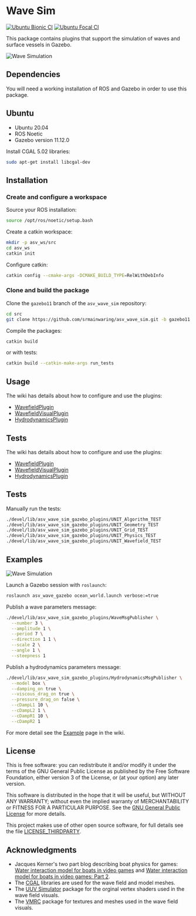 # Wave Sim

[![Ubuntu Bionic CI](https://github.com/srmainwaring/asv_wave_sim/actions/workflows/ubuntu-bionic-ci.yml/badge.svg)](https://github.com/srmainwaring/asv_wave_sim/actions/workflows/ubuntu-bionic-ci.yml)
[![Ubuntu Focal CI](https://github.com/srmainwaring/asv_wave_sim/actions/workflows/ubuntu-focal-ci.yml/badge.svg)](https://github.com/srmainwaring/asv_wave_sim/actions/workflows/ubuntu-focal-ci.yml)

This package contains plugins that support the simulation of waves and surface vessels in Gazebo.  

![Wave Simulation](https://github.com/srmainwaring/asv_wave_sim/wiki/images/ocean_waves_rs750.jpg)

## Dependencies

You will need a working installation of ROS and Gazebo in order to use this package.


## Ubuntu

- Ubuntu 20.04
- ROS Noetic
- Gazebo version 11.12.0

Install CGAL 5.02 libraries:

```bash
sudo apt-get install libcgal-dev
```

## Installation

### Create and configure a workspace

Source your ROS installation:

```bash
source /opt/ros/noetic/setup.bash
```

Create a catkin workspace:

```bash
mkdir -p asv_ws/src
cd asv_ws
catkin init
```

Configure catkin:

```bash
catkin config --cmake-args -DCMAKE_BUILD_TYPE=RelWithDebInfo
```

### Clone and build the package

Clone the `gazebo11` branch of the `asv_wave_sim` repository:

```bash
cd src
git clone https://github.com/srmainwaring/asv_wave_sim.git -b gazebo11
```

Compile the packages:

```bash
catkin build
```

or with tests:

```bash
catkin build --catkin-make-args run_tests
```

## Usage

The wiki has details about how to configure and use the plugins:

- [WavefieldPlugin](https://github.com/srmainwaring/asv_wave_sim/wiki/WavefieldPlugin)
- [WavefieldVisualPlugin](https://github.com/srmainwaring/asv_wave_sim/wiki/WavefieldVisualPlugin)
- [HydrodynamicsPlugin](https://github.com/srmainwaring/asv_wave_sim/wiki/HydrodynamicsPlugin)

## Tests

The wiki has details about how to configure and use the plugins:

- [WavefieldPlugin](https://github.com/srmainwaring/asv_wave_sim/wiki/WavefieldPlugin)
- [WavefieldVisualPlugin](https://github.com/srmainwaring/asv_wave_sim/wiki/WavefieldVisualPlugin)
- [HydrodynamicsPlugin](https://github.com/srmainwaring/asv_wave_sim/wiki/HydrodynamicsPlugin)

## Tests

Manually run the tests:

```bash
./devel/lib/asv_wave_sim_gazebo_plugins/UNIT_Algorithm_TEST
./devel/lib/asv_wave_sim_gazebo_plugins/UNIT_Geometry_TEST
./devel/lib/asv_wave_sim_gazebo_plugins/UNIT_Grid_TEST
./devel/lib/asv_wave_sim_gazebo_plugins/UNIT_Physics_TEST
./devel/lib/asv_wave_sim_gazebo_plugins/UNIT_Wavefield_TEST
```

## Examples

![Wave Simulation](https://github.com/srmainwaring/asv_wave_sim/wiki/images/ocean_waves_box_example.gif)

Launch a Gazebo session with `roslaunch`:

```bash
roslaunch asv_wave_gazebo ocean_world.launch verbose:=true
```

Publish a wave parameters message:

```bash
./devel/lib/asv_wave_sim_gazebo_plugins/WaveMsgPublisher \
  --number 3 \
  --amplitude 1 \
  --period 7 \
  --direction 1 1 \
  --scale 2 \
  --angle 1 \
  --steepness 1
```

Publish a hydrodynamics parameters message:

```bash
./devel/lib/asv_wave_sim_gazebo_plugins/HydrodynamicsMsgPublisher \
  --model box \
  --damping_on true \
  --viscous_drag_on true \
  --pressure_drag_on false \
  --cDampL1 10 \
  --cDampL2 1 \
  --cDampR1 10 \
  --cDampR2 1
```

For more detail see the [Example](https://github.com/srmainwaring/asv_wave_sim/wiki/Example) page in the wiki.

## License

This is free software: you can redistribute it and/or modify
it under the terms of the GNU General Public License as published by
the Free Software Foundation, either version 3 of the License, or
(at your option) any later version.

This software is distributed in the hope that it will be useful,
but WITHOUT ANY WARRANTY; without even the implied warranty of
MERCHANTABILITY or FITNESS FOR A PARTICULAR PURPOSE.  See the
[GNU General Public License](LICENSE) for more details.

This project makes use of other open source software, for full details see the
file [LICENSE_THIRDPARTY](LICENSE_THIRDPARTY).

## Acknowledgments

- Jacques Kerner's two part blog describing boat physics for games: [Water interaction model for boats in video games](https://www.gamasutra.com/view/news/237528/Water_interaction_model_for_boats_in_video_games.php) and [Water interaction model for boats in video games: Part 2](https://www.gamasutra.com/view/news/263237/Water_interaction_model_for_boats_in_video_games_Part_2.php).
- The [CGAL](https://doc.cgal.org) libraries are used for the wave field and model meshes.
- The [UUV Simulator](https://github.com/uuvsimulator/uuv_simulator) package for the orginal vertex shaders used in the wave field visuals.
- The [VMRC](https://bitbucket.org/osrf/vmrc) package for textures and meshes used
in the wave field visuals.
